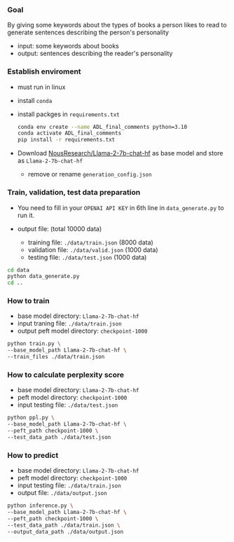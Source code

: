 
### Goal
By giving some keywords about the types of books a person likes to read to generate sentences describing the person's personality
- input: some keywords about books
- output: sentences describing the reader's personality

### Establish enviroment
* must run in linux
* install `conda`
* install packges in `requirements.txt`
    ```bash
    conda env create --name ADL_final_comments python=3.10
    conda activate ADL_final_comments
    pip install -r requirements.txt
    ```

* Download [NousResearch/Llama-2-7b-chat-hf](https://huggingface.co/NousResearch/Llama-2-7b-chat-hf) as base model and store as `Llama-2-7b-chat-hf`
    * remove or rename `generation_config.json`

### Train, validation, test data preparation
* You need to fill in your `OPENAI API KEY` in 6th line in `data_generate.py` to run it. 

* output file: (total 10000 data)
    * training file: `./data/train.json` (8000 data)
    * validation file: `./data/valid.json` (1000 data)
    * testing file: `./data/test.json` (1000 data)

```bash
cd data
python data_generate.py
cd ..
```
### How to train

* base model directory: `Llama-2-7b-chat-hf`
* input traning file: `./data/train.json`
* output peft model directory: `checkpoint-1000`
```bash
python train.py \
--base_model_path Llama-2-7b-chat-hf \
--train_files ./data/train.json
```

### How to calculate perplexity score
* base model directory: `Llama-2-7b-chat-hf`
* peft model directory: `checkpoint-1000`
* input testing file: `./data/test.json`
```bash
python ppl.py \
--base_model_path Llama-2-7b-chat-hf \
--peft_path checkpoint-1000 \
--test_data_path ./data/test.json
```

### How to predict
* base model directory: `Llama-2-7b-chat-hf`
* peft model directory: `checkpoint-1000`
* input testing file: `./data/train.json`
* output file: `./data/output.json`
```bash
python inference.py \
--base_model_path Llama-2-7b-chat-hf \
--peft_path checkpoint-1000 \
--test_data_path ./data/train.json \
--output_data_path ./data/output.json
```